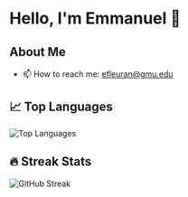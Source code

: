 # Hello, I'm Emmanuel 👋

## About Me
- 📫 How to reach me: efleuran@gmu.edu

<!-- ## 📊 GitHub Stats
![Your GitHub Stats](https://github-readme-stats.vercel.app/api?username=efleurantin2103&show_icons=true&theme=radical)-->

## 📈 Top Languages
![Top Languages](https://github-readme-stats.vercel.app/api/top-langs/?username=efleurantin2103&layout=compact&theme=radical)

## 🔥 Streak Stats
![GitHub Streak](https://github-readme-streak-stats.herokuapp.com/?user=efleurantin2103&theme=radical)
